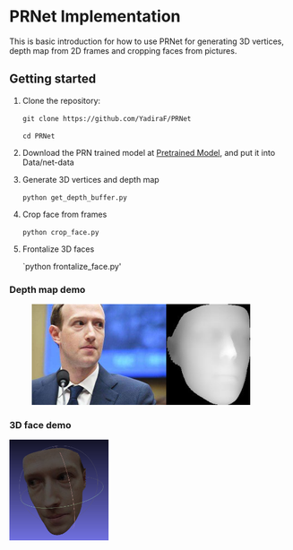 # PRNet Implementation

This is basic introduction for how to use PRNet for generating 3D vertices, depth map from 2D frames and cropping faces from pictures.

## Getting started

1. Clone the repository:

    `git clone https://github.com/YadiraF/PRNet`
  
    `cd PRNet`
    
2. Download the PRN trained model at [Pretrained Model](https://drive.google.com/file/d/1UoE-XuW1SDLUjZmJPkIZ1MLxvQFgmTFH/view?usp=sharing), and put it into Data/net-data

3. Generate 3D vertices and depth map

    `python get_depth_buffer.py`
    
4. Crop face from frames

    `python crop_face.py`
    
5. Frontalize 3D faces

    `python frontalize_face.py'
    
### Depth map demo

<figure class="third">
    <img src="demo_image/fb.jpg" height = 180/><img src="demo_image/depth_buffer.jpg" height = 180/>
</figure>

### 3D face demo

<img src="3d face.PNG" height = 180/>
